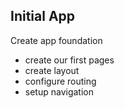Initial App
-----------

Create app foundation
- create our first pages
- create layout
- configure routing
- setup navigation


